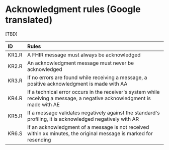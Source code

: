 # Acknowledgment rules (Google translated)

[TBD]

| ID | Rules |
|:------| :-----|
| KR1.R | A FHIR message must always be acknowledged |
| KR2.R | An acknowledgment message must never be acknowledged |
| KR3.R | If no errors are found while receiving a message, a positive acknowledgment is made with AA |
| KR4.R | If a technical error occurs in the receiver's system while receiving a message, a negative acknowledgment is made with AE |
| KR5.R | If a message validates negatively against the standard's profiling, it is acknowledged negatively with AR |
| KR6.S | If an acknowledgment of a message is not received within xx minutes, the original message is marked for resending |
